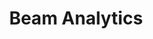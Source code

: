 ---
logohandle: beamanalyticsio
sort: beamanalytics
title: Beam Analytics
twitter: https://x.com/BeamAnalyticsIO
website: https://beamanalytics.io/
---